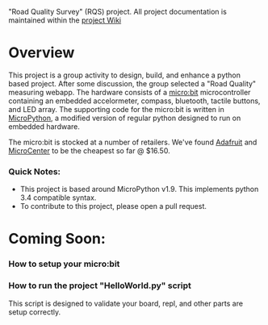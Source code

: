 "Road Quality Survey" (RQS) project. All project documentation is maintained within the [project Wiki](https://github.com/empug/road-quality-project/wiki)


# Overview
This project is a group activity to design, build, and enhance a python based project. After some discussion, the group selected a "Road Quality" measuring webapp. The hardware consists of a [micro:bit](http://microbit.org) microcontroller containing an embedded accelormeter, compass, bluetooth, tactile buttons, and LED array. The supporting code for the micro:bit is written in [MicroPython](https://micropython.org), a modified version of regular python designed to run on embedded hardware. 

The micro:bit is stocked at a number of retailers. We've found [Adafruit](https://www.adafruit.com/product/3362) and [MicroCenter](http://www.microcenter.com/product/480034/MicroBit_Go_Kit) to be the cheapest so far @ $16.50. 

### Quick Notes:
* This project is based around MicroPython v1.9. This implements python 3.4 compatible syntax.
* To contribute to this project, please open a pull request.

# Coming Soon:

### How to setup your micro:bit

### How to run the project "HelloWorld.py" script
This script is designed to validate your board, repl, and other parts are setup correctly. 
